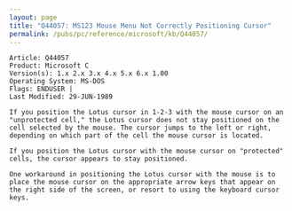 ```yaml
---
layout: page
title: "Q44057: MS123 Mouse Menu Not Correctly Positioning Cursor"
permalink: /pubs/pc/reference/microsoft/kb/Q44057/
---
```


	Article: Q44057
	Product: Microsoft C
	Version(s): 1.x 2.x 3.x 4.x 5.x 6.x 1.00
	Operating System: MS-DOS
	Flags: ENDUSER |
	Last Modified: 29-JUN-1989
	
	If you position the Lotus cursor in 1-2-3 with the mouse cursor on an
	"unprotected cell," the Lotus cursor does not stay positioned on the
	cell selected by the mouse. The cursor jumps to the left or right,
	depending on which part of the cell the mouse cursor is located.
	
	If you position the Lotus cursor with the mouse cursor on "protected"
	cells, the cursor appears to stay positioned.
	
	One workaround in positioning the Lotus cursor with the mouse is to
	place the mouse cursor on the appropriate arrow keys that appear on
	the right side of the screen, or resort to using the keyboard cursor
	keys.
